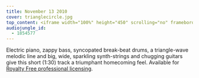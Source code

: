 ```yaml
---
title: November 13 2010
cover: trianglecircle.jpg
top_content: <iframe width="100%" height="450" scrolling="no" frameborder="no" src="https://w.soundcloud.com/player/?url=https%3A//api.soundcloud.com/tracks/7212758&amp;auto_play=false&amp;hide_related=false&amp;show_comments=true&amp;show_user=true&amp;show_reposts=false&amp;visual=true"></iframe>
audiojungle_id:
  - 1854577
---
```

Electric piano, zappy bass, syncopated break-beat drums, a triangle-wave melodic line and big, wide, sparkling synth-strings and chugging guitars give this short (1:30) track a triumphant homecoming feel. Available for <a href="http://audiojungle.net/item/joyful-confidence/1854577" onclick="javascript:_gaq.push(['_trackEvent','outbound-article','http://audiojungle.net']);">Royalty Free professional licensing</a>.

<!--soundcloud url="http://soundcloud.com/peterkappus/Nov-13-2010"-->
